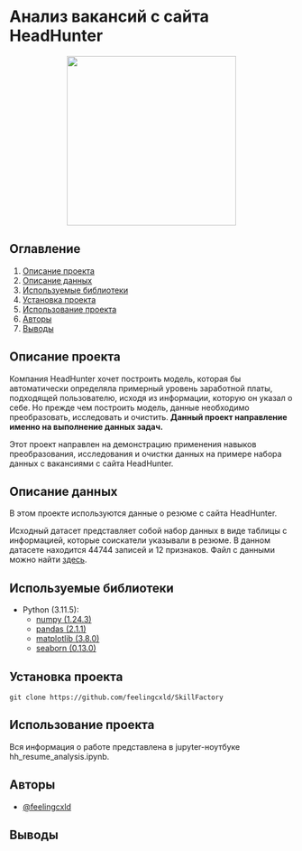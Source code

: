 # Анализ вакансий с сайта HeadHunter

<center><img src='https://upload.wikimedia.org/wikipedia/commons/7/79/HeadHunter_logo.png', width=300></center>

## Оглавление
1. [Описание проекта](#описание-проекта)
2. [Описание данных](#описание-данных)
3. [Используемые библиотеки](#используемые-библиотеки)
4. [Установка проекта](#установка-проекта)
5. [Использование проекта](#использование-проекта)
6. [Авторы](#авторы)
7. [Выводы](#выводы)

## Описание проекта

 Компания HeadHunter хочет построить модель, которая бы автоматически определяла примерный уровень заработной платы, подходящей пользователю, исходя из информации, которую он указал о себе. Но прежде чем построить модель, данные необходимо преобразовать, исследовать и очистить. **Данный проект направление именно на выполнение данных задач.**

 Этот проект направлен на демонстрацию применения навыков преобразования, исследования и очистки данных на примере набора данных с вакансиями с сайта HeadHunter.

## Описание данных

В этом проекте используются данные о резюме с сайта HeadHunter.

Исходный датасет представляет собой набор данных в виде таблицы с информацией, которые соискатели указывали в резюме. В данном датасете находится 44744 записей и 12 признаков. Файл с данными можно найти [здесь](https://drive.google.com/drive/folders/1Gz7D-zH8QytHSNICBqq7qrUE6Qz1WEaI).

## Используемые библиотеки

* Python (3.11.5):
    * [numpy (1.24.3)](https://numpy.org)
    * [pandas (2.1.1)](https://pandas.pydata.org)
    * [matplotlib (3.8.0)](https://matplotlib.org)
    * [seaborn (0.13.0)](https://seaborn.pydata.org)

## Установка проекта

```
git clone https://github.com/feelingcxld/SkillFactory
```

## Использование проекта

Вся информация о работе представлена в jupyter-ноутбуке hh_resume_analysis.ipynb.

## Авторы

* [@feelingcxld](https://t.me/feelingcxld)

## Выводы

